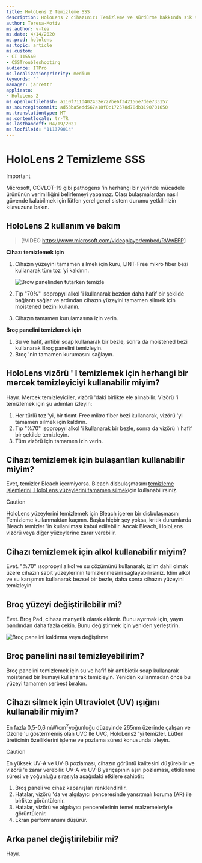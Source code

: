 ```yaml
---
title: HoloLens 2 Temizleme SSS
description: HoloLens 2 cihazınızı Temizleme ve sürdürme hakkında sık sorulan sorular için güncel yanıtlar alın.
author: Teresa-Motiv
ms.author: v-tea
ms.date: 4/14/2020
ms.prod: hololens
ms.topic: article
ms.custom:
- CI 115560
- CSSTroubleshooting
audience: ITPro
ms.localizationpriority: medium
keywords: ''
manager: jarrettr
appliesto:
- HoloLens 2
ms.openlocfilehash: a110f711d402432e727be6f342156e7dee733157
ms.sourcegitcommit: ad53ba5edd567a18f0c172578d78db3190701650
ms.translationtype: MT
ms.contentlocale: tr-TR
ms.lasthandoff: 04/19/2021
ms.locfileid: "111379014"
---
```

# <a name="hololens-2-cleaning-faq"></a>HoloLens 2 Temizleme SSS

> [!IMPORTANT]  
> Microsoft, COVLOT-19 gibi pathogens 'in herhangi bir yerinde mücadele ürününün verimliliğini belirlemeyi yapamaz. Olası bulaşmalardan nasıl güvende kalabilmek için lütfen yerel genel sistem durumu yetkilinizin kılavuzuna bakın.  

## <a name="hololens-2-use-and-care"></a>HoloLens 2 kullanım ve bakım

> [!VIDEO https://www.microsoft.com/videoplayer/embed/RWwEFP]

<!-- <iframe src="https://channel9.msdn.com/Shows/Docs-Mixed-Reality/HoloLens-2-Use-and-Care/player" width="960" height="540" allowFullScreen frameBorder="0" title="HoloLens 2 Use and Care - Microsoft Channel 9 Video"></iframe> -->

**Cihazı temizlemek için**

1. Cihazın yüzeyini tamamen silmek için kuru, LINT-Free mikro fiber bezi kullanarak tüm toz 'yi kaldırın.

   ![Brow panelinden tutarken temizle](images/hl2-cleaning.png)

2. Tıp "70%" ısopropyıl alkol 'i kullanarak bezden daha hafif bir şekilde bağlantı sağlar ve ardından cihazın yüzeyini tamamen silmek için moistened bezini kullanın.

3. Cihazın tamamen kurulamasına izin verin.

**Broç panelini temizlemek için**

1. Su ve hafif, antibir soap kullanarak bir bezle, sonra da moistened bezi kullanarak Broç panelini temizleyin.
1. Broç 'nin tamamen kurumasını sağlayın.

## <a name="can-i-use-any-lens-cleaner-for-cleaning-the-hololens-visor"></a>HoloLens vizörü ' I temizlemek için herhangi bir mercek temizleyiciyi kullanabilir miyim?

Hayır. Mercek temizleyiciler, vizörü 'daki birlikte ele alınabilir. Vizörü 'i temizlemek için şu adımları izleyin:  

1. Her türlü toz 'yi, bir tloınt-Free mikro fiber bezi kullanarak, vizörü 'yi tamamen silmek için kaldırın.
1. Tıp "%70" ısopropyıl alkol 'i kullanarak bir bezle, sonra da vizörü 'ı hafif bir şekilde temizleyin.
1. Tüm vizörü için tamamen izin verin.

## <a name="can-i-use-disinfecting-wipes-to-clean-the-device"></a>Cihazı temizlemek için bulaşantları kullanabilir miyim?

Evet, temizler Bleach içermiyorsa. Bleach disbulaşmasını [temizleme işlemlerini, HoloLens yüzeylerini tamamen silmek](#hololens-2-use-and-care)için kullanabilirsiniz.  

> [!CAUTION]  
> HoloLens yüzeylerini temizlemek için Bleach içeren bir disbulaşmasını Temizleme kullanmaktan kaçının. Başka hiçbir şey yoksa, kritik durumlarda Bleach temizler 'in kullanılması kabul edilebilir. Ancak Bleach, HoloLens vizörü veya diğer yüzeylerine zarar verebilir.

## <a name="can-i-use-alcohol-to-clean-the-device"></a>Cihazı temizlemek için alkol kullanabilir miyim?

Evet. "%70" ısopropyıl alkol ve su çözümünü kullanarak, izlim dahil olmak üzere cihazın sabit yüzeylerinin temizlenmesini sağlayabilirsiniz. Idim alkol ve su karışımını kullanarak bezsel bir bezle, daha sonra cihazın yüzeyini temizleyin

## <a name="is-the-brow-pad-replaceable"></a>Broç yüzeyi değiştirilebilir mi?

Evet. Broş Pad, cihaza manyetik olarak eklenir. Bunu ayırmak için, yayın bandından daha fazla çekin. Bunu değiştirmek için yeniden yerleştirin.

![Broç panelini kaldırma veya değiştirme](images/hololens2-remove-browpad.png)

## <a name="how-can-i-clean-the-brow-pad"></a>Broç panelini nasıl temizleyebilirim?

Broç panelini temizlemek için su ve hafif bir antibiotik soap kullanarak moistened bir kumayi kullanarak temizleyin. Yeniden kullanmadan önce bu yüzeyi tamamen serbest bırakın.

## <a name="can-i-use-ultraviolet-uv-light-to-sanitize-the-device"></a>Cihazı silmek için Ultraviolet (UV) ışığını kullanabilir miyim?

En fazla 0,5-0,6 mW/cm<sup>2</sup>yoğunluğu düzeyinde 265nm üzerinde çalışan ve Ozone 'u göstermemiş olan UVC Ile UVC, HoloLens2 'yi temizler. Lütfen üreticinin özelliklerini işleme ve pozlama süresi konusunda izleyin.

> [!CAUTION]  
> En yüksek UV-A ve UV-B pozlaması, cihazın görüntü kalitesini düşürebilir ve vizörü 'e zarar verebilir. UV-A ve UV-B yarıçapının aşırı pozlaması, etkilenme süresi ve yoğunluğu sırasıyla aşağıdaki etkilere sahiptir:
>  
> 1. Broş paneli ve cihaz kapanışları renklendirilir.
> 1. Hatalar, vizörü 'da ve algılayıcı penceresinde yansıtmalı koruma (AR) ile birlikte görüntülenir.
> 1. Hatalar, vizörü ve algılayıcı pencerelerinin temel malzemeleriyle görüntülenir.
> 1. Ekran performansını düşürür.

## <a name="is-the-rear-pad-replaceable"></a>Arka panel değiştirilebilir mi?

Hayır.
